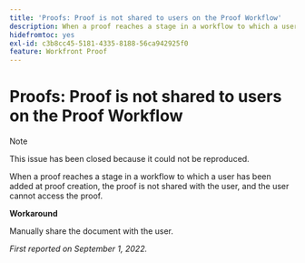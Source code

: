 ```yaml
---
title: 'Proofs: Proof is not shared to users on the Proof Workflow'
description: When a proof reaches a stage in a workflow to which a user has been added at proof creation, the proof is not shared with the user, and the user cannot access the proof.
hidefromtoc: yes
exl-id: c3b8cc45-5181-4335-8188-56ca942925f0
feature: Workfront Proof
---
```

# Proofs: Proof is not shared to users on the Proof Workflow

<!--This issue is on the WF and WFP TOCs-->
<!--Requested article, live for workaround-->

>[!NOTE]
>
>This issue has been closed because it could not be reproduced.

When a proof reaches a stage in a workflow to which a user has been added at proof creation, the proof is not shared with the user, and the user cannot access the proof.

**Workaround**

Manually share the document with the user.

_First reported on September 1, 2022._
